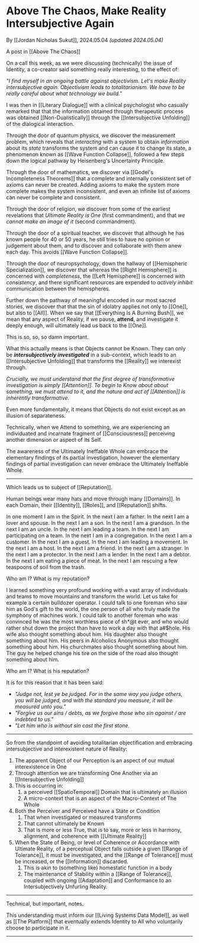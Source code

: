# Above The Chaos, Make Reality Intersubjective Again

By [[Jordan Nicholas Sukut]], 2024.05.04 _(updated 2024.05.04)_

A post in [[Above The Chaos]]  

On a call this week, as we were discussing (technically) the issue of Identity, a co-creator said something really interesting, to the effect of: 

*"I find myself in an ongoing battle against objectivism. Let's make Reality intersubjective again. Objectivism leads to totalitarianism. We have to be really careful about what technology we build."*

I was then in [[Literary Dialogue]] with a clinical psychologist who casually remarked that that the information obtained through therapeutic process was obtained [[Non-Dualistically]] through the [[Intersubjective Unfolding]] of the dialogical interaction. 

Through the door of quantum physics, we discover the measurement problem, which reveals that *interacting* with a system to obtain *information* about its *state* transforms the system and can cause it to change its state, a phenomenon known as [[Wave Function Collapse]], followed a few steps down the logical pathway by Heisenberg's Uncertainty Principle. 

Through the door of mathematics, we discover via [[Godel's Incompleteness Theorems]] that a complete and internally consistent set of axioms can never be created. Adding axioms to make the system more complete makes the system inconsistent, and even an infinite list of axioms can never be complete and consistent. 

Through the door of religion, we discover from some of the earliest revelations that *Ultimate Reality is One* (first commandment), and that *we cannot make an image of it* (second commandment). 

Through the door of a spiritual teacher, we discover that although he has known people for 40 or 50 years, he still tries to have no opinion or judgement about them, and to discover and collaborate with them anew each day. This avoids [[Wave Function Collapse]].  

Through the door of neuropsychology, down the hallway of [[Hemispheric Specialization]], we discover that whereas the [[Right Hemisphere]] is concerned with *completeness*, the [[Left Hemisphere]] is concerned with *consistency*, and there significant resources are expended to *actively inhibit* communication between the hemispheres. 

Further down the pathway of meaningful encoded in our most sacred stories, we discover that that the sin of idolatry applies not only to [[One]], but also to [[All]]. When we say that [[Everything Is A Burning Bush]], we mean that any aspect of Reality, if we pause, **attend**, and investigate it deeply enough, will ultimately lead us back to the [[One]]. 

This is so, so, so damn important. 

What this actually means is that Objects cannot be Known. They can only be ***intersubjectively investigated*** in a sub-context, which leads to an [[Intersubjective Unfolding]] that transforms the [[Reality]] we interexist through. 

*Crucially, we must understand that the first degree of transformative investigation is simply [[Attention]]. To begin to Know about about something, we must attend to it, and the nature and act of [[Attention]] is inherently transformative.*

Even more fundamentally, it means that Objects do not exist except as an illusion of separateness. 

Technically, when we Attend to something, we are experiencing an individuated and incarnate fragment of [[Consciousness]] perceiving another dimension or aspect of its Self. 

The awareness of the Ultimately Ineffable Whole can embrace the elementary findings of its partial investigation, however the elementary findings of partial investigation can never embrace the Ultimately Ineffable Whole. 
____
Which leads us to subject of [[Reputation]]. 

 Human beings wear many hats and move through many [[Domains]]. In each Domain, their [[Identity]], [[Roles]], and [[Reputation]] shifts. 

In one moment I am in the Spirit. In the next I am a father. In the next I am a lover and spouse. In the next I am a son. In the next I am a grandson. In the next I am an uncle. In the next I am leading a team. In the next I am participating on a team. In the next I am in a congregation. In the next I am a customer. In the next I am a guest. In the next I am leading a movement. In the next I am a host. In the next I am a friend. In the next I am a stranger. In the next I am a protector. In the next I am a lender. In the next I am a debtor. In the next I am eating a piece of meat. In the next I am rescuing a few teaspoons of soil from the trash.  

Who am I? What is my reputation? 

I learned something very profound working with a vast array of individuals and teams to move mountains and transform the world. Let us take for example a certain bulldozer operator. I could talk to one foreman who saw him as God's gift to the world, the one person of all who truly made the symphony of machines work. I could talk to another foreman who was convinced he was the most worthless piece of sh*@t ever, and who would rather shut down the project than have to work a day with that a#$hole. His wife also thought something about him. His daughter also thought something about him. His peers in Alcoholics Anonymous also thought something about him. His churchmates also thought something about him. The guy he helped change his tire on the side of the road also thought something about him. 

Who am I? What is his reputation? 

It is for this reason that it has been said: 
- *"Judge not, lest ye be judged. For in the same way you judge others, you will be judged, and with the  standard you measure, it will be measured unto you."* 
- *"Forgive us our sins / debts, as we forgive those who sin against / are indebted to us."*  
- *"Let him who is without sin cast the first stone.*
___
So from the standpoint of avoiding totalitarian objectification and embracing intersubjective and interexistent nature of Reality: 

1. The apparent Object of our Perception is an aspect of our mutual interexistence in One  
2. Through attention we are transforming One Another via an [[Intersubjective Unfolding]]  
3. This is occurring in:  
	1. a perceived [[SpatioTemporal]] Domain that is ultimately an illusion  
	2. A micro-context that is an aspect of the Macro-Context of The Whole    
4. Both the Perceiver and Perceived have a State or Condition  
	1. That when investigated or measured transforms  
	2. That cannot ultimately be Known  
	3. That is more or less True, that is to say, more or less in harmony, alignment, and coherence with [[Ultimate Reality]]  
5. When the State of Being, or level of Coherence or Accordance with Ultimate Reality, of a perceptual Object falls outside a given [[Range of Tolerance]], it must be investigated, and the [[Range of Tolerance]] must be increased, or the [[Information]] discarded.  
	1. This is akin to (something like) homestatic function in a body   
	2. The maintenance of Stability within a [[Range of Tolerance]], coupled with ongoing [[Adaptation]] and Conformance to an Intersubjectively Unfurling Reality. 
___
Technical, but important, notes. 

This understanding must inform our [[Living Systems Data Model]], as well as [[The Platform]] that eventually extends Identity to All who voluntarily choose to participate in it. 
_____



